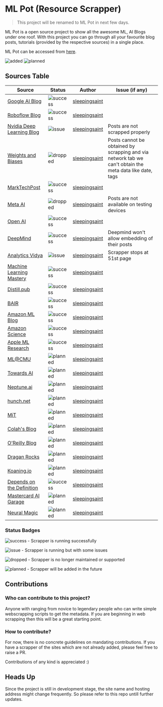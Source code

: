 # ML Pot (Resource Scrapper)

> This project will be renamed to ML Pot in next few days.

ML Pot is a open source project to show all the awesome ML, AI Blogs under one roof. With this project you can go through all your favourite blog posts, tutorials (provided by the respective sources) in a single place.

ML Pot can be accessed from [here](https://resource-scrapper-test.pages.dev/).

![added](https://img.shields.io/badge/Resources%20Added-16-brightgreen)
![planned](https://img.shields.io/badge/Planned%20to%20add-9-informational) 

## Sources Table

| Source | Status | Author | Issue (if any) |
| ------ | ------ | ------- | ----------- |
| [Google AI Blog](https://ai.googleblog.com/) | ![success](https://img.shields.io/badge/-success-brightgreen) | [sleepingsaint](https://github.com/sleepingsaint) |  |
| [Roboflow Blog](https://blog.roboflow.com/latest/) | ![success](https://img.shields.io/badge/-success-brightgreen) | [sleepingsaint](https://github.com/sleepingsaint) | |
| [Nvidia Deep Learning Blog](https://blogs.nvidia.com/blog/category/deep-learning/) | ![issue](https://img.shields.io/badge/-issue-orange) | [sleepingsaint](https://github.com/sleepingsaint) | Posts are not scrapped properly |
| [Weights and Biases](https://wandb.ai/fully-connected) | ![dropped](https://img.shields.io/badge/-dropped-critical) | [sleepingsaint](https://github.com/sleepingsaint) | Posts cannot be obtained by scrapping and via network tab we can't obtain the meta data like date, tags |
| [MarkTechPost](https://www.marktechpost.com/category/technology/) | ![success](https://img.shields.io/badge/-success-brightgreen) | [sleepingsaint](https://github.com/sleepingsaint) | |
| [Meta AI](https://ai.facebook.com/) | ![dropped](https://img.shields.io/badge/-dropped-critical) | [sleepingsaint](https://github.com/sleepingsaint) | Posts are not available on testing devices |
| [Open AI](https://openai.com/blog) | ![success](https://img.shields.io/badge/-success-brightgreen) | [sleepingsaint](https://github.com/sleepingsaint) | |
| [DeepMind](https://deepmind.com/blog) | ![success](https://img.shields.io/badge/-success-brightgreen) | [sleepingsaint](https://github.com/sleepingsaint) | Deepmind won't allow embedding of their posts |
| [Analytics Vidya](https://www.analyticsvidhya.com/blog-archive/) | ![issue](https://img.shields.io/badge/-issue-orange) | [sleepingsaint](https://github.com/sleepingsaint) | Scrapper stops at 51st page |
| [Machine Learning Mastery](https://machinelearningmastery.com/blog/) | ![success](https://img.shields.io/badge/-success-brightgreen) | [sleepingsaint](https://github.com/sleepingsaint) |  |
| [Distill.pub](https://distill.pub/) | ![success](https://img.shields.io/badge/-success-brightgreen) | [sleepingsaint](https://github.com/sleepingsaint) |  |
| [BAIR](https://bair.berkeley.edu/blog/) | ![success](https://img.shields.io/badge/-success-brightgreen) | [sleepingsaint](https://github.com/sleepingsaint) |  |
| [Amazon ML Blog](https://aws.amazon.com/blogs/machine-learning) | ![success](https://img.shields.io/badge/-success-brightgreen) | [sleepingsaint](https://github.com/sleepingsaint) |  |
| [Amazon Science](https://www.amazon.science/blog) | ![success](https://img.shields.io/badge/-success-brightgreen) | [sleepingsaint](https://github.com/sleepingsaint) |  |
| [Apple ML Research](https://machinelearning.apple.com/research/) | ![success](https://img.shields.io/badge/-success-brightgreen) | [sleepingsaint](https://github.com/sleepingsaint) |  |
| [ML@CMU](https://blog.ml.cmu.edu/) | ![planned](https://img.shields.io/badge/-success-brightgreen) | [sleepingsaint](https://github.com/sleepingsaint) |  |
| [Towards AI]() | ![planned](https://img.shields.io/badge/-planned-informational) | [sleepingsaint](https://github.com/sleepingsaint) |  |
| [Neptune.ai]() | ![planned](https://img.shields.io/badge/-planned-informational) | [sleepingsaint](https://github.com/sleepingsaint) |  |
| [hunch.net](https://hunch.net/) | ![planned](https://img.shields.io/badge/-success-brightgreen) | [sleepingsaint](https://github.com/sleepingsaint) |  |
| [MiT]() | ![planned](https://img.shields.io/badge/-planned-informational) | [sleepingsaint](https://github.com/sleepingsaint) |  |
| [Colah's Blog]() | ![planned](https://img.shields.io/badge/-planned-informational) | [sleepingsaint](https://github.com/sleepingsaint) |  |
| [O'Reilly Blog]() | ![planned](https://img.shields.io/badge/-planned-informational) | [sleepingsaint](https://github.com/sleepingsaint) |  |
| [Dragan Rocks]() | ![planned](https://img.shields.io/badge/-planned-informational) | [sleepingsaint](https://github.com/sleepingsaint) |  |
| [Koaning.io]() | ![planned](https://img.shields.io/badge/-planned-informational) | [sleepingsaint](https://github.com/sleepingsaint) |  |
| [Depends on the Definition](https://www.depends-on-the-definition.com/) | ![success](https://img.shields.io/badge/-success-brightgreen) | [sleepingsaint](https://github.com/sleepingsaint) |  |
| [Mastercard AI Garage]() | ![planned](https://img.shields.io/badge/-planned-informational) | [sleepingsaint](https://github.com/sleepingsaint) |  |
| [Neural Magic]() | ![planned](https://img.shields.io/badge/-planned-informational) | [sleepingsaint](https://github.com/sleepingsaint) |  |

### Status Badges

![success](https://img.shields.io/badge/-success-brightgreen) - Scrapper is running successfully

![issue](https://img.shields.io/badge/-issue-orange) - Scrapper is running but with some issues

![dropped](https://img.shields.io/badge/-dropped-critical) - Scrapper is no longer maintained or supported

![planned](https://img.shields.io/badge/-planned-informational) - Scrapper will be added in the future

## Contributions

### Who can contribute to this project?

Anyone with ranging from novice to legendary people who can write simple webscrapping scripts to get the metadata. If you are beginning in web scrapping then this will be a great starting point.

### How to contribute?

For now, there is no concrete guidelines on mandating contributions. If you have a scrapper of the sites which are not already added, please feel free to raise a PR.

Contributions of any kind is appreciated :)

## Heads Up

 Since the project is still in development stage, the site name and hosting address might change frequently. So please refer to this repo untill further updates.
